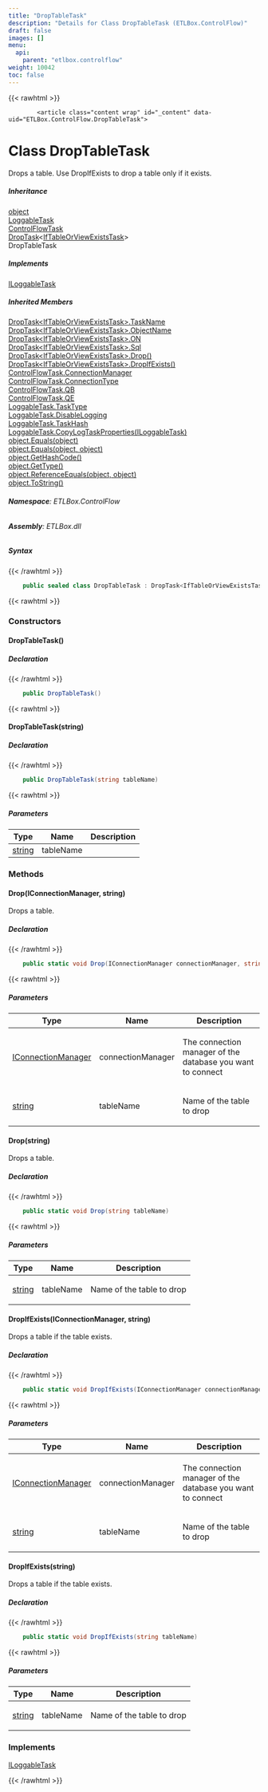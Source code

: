 ```yaml
---
title: "DropTableTask"
description: "Details for Class DropTableTask (ETLBox.ControlFlow)"
draft: false
images: []
menu:
  api:
    parent: "etlbox.controlflow"
weight: 10042
toc: false
---
```


{{< rawhtml >}}

            <article class="content wrap" id="_content" data-uid="ETLBox.ControlFlow.DropTableTask">
  <h1 id="ETLBox_ControlFlow_DropTableTask" data-uid="ETLBox.ControlFlow.DropTableTask" class="text-break">Class DropTableTask
</h1>
  <div class="markdown level0 summary"><p>Drops a table. Use DropIfExists to drop a table only if it exists.</p>
</div>
  <div class="markdown level0 conceptual"></div>
  <div class="inheritance">
    <h5>Inheritance</h5>
    <div class="level0"><a class="xref" href="https://learn.microsoft.com/dotnet/api/system.object">object</a></div>
    <div class="level1"><a class="xref" href="/api/etlbox/loggabletask">LoggableTask</a></div>
    <div class="level2"><a class="xref" href="/api/etlbox.controlflow/controlflowtask">ControlFlowTask</a></div>
    <div class="level3"><a class="xref" href="/api/etlbox.controlflow/droptask-1">DropTask</a>&lt;<a class="xref" href="/api/etlbox.controlflow/iftableorviewexiststask">IfTableOrViewExistsTask</a>&gt;</div>
    <div class="level4"><span class="xref">DropTableTask</span></div>
  </div>
  <div class="implements">
    <h5>Implements</h5>
    <div><a class="xref" href="/api/etlbox/iloggabletask">ILoggableTask</a></div>
  </div>
  <div class="inheritedMembers">
    <h5>Inherited Members</h5>
    <div>
      <a class="xref" href="/api/etlbox.controlflow/droptask-1#ETLBox_ControlFlow_DropTask_1_TaskName">DropTask&lt;IfTableOrViewExistsTask&gt;.TaskName</a>
    </div>
    <div>
      <a class="xref" href="/api/etlbox.controlflow/droptask-1#ETLBox_ControlFlow_DropTask_1_ObjectName">DropTask&lt;IfTableOrViewExistsTask&gt;.ObjectName</a>
    </div>
    <div>
      <a class="xref" href="/api/etlbox.controlflow/droptask-1#ETLBox_ControlFlow_DropTask_1_ON">DropTask&lt;IfTableOrViewExistsTask&gt;.ON</a>
    </div>
    <div>
      <a class="xref" href="/api/etlbox.controlflow/droptask-1#ETLBox_ControlFlow_DropTask_1_Sql">DropTask&lt;IfTableOrViewExistsTask&gt;.Sql</a>
    </div>
    <div>
      <a class="xref" href="/api/etlbox.controlflow/droptask-1#ETLBox_ControlFlow_DropTask_1_Drop">DropTask&lt;IfTableOrViewExistsTask&gt;.Drop()</a>
    </div>
    <div>
      <a class="xref" href="/api/etlbox.controlflow/droptask-1#ETLBox_ControlFlow_DropTask_1_DropIfExists">DropTask&lt;IfTableOrViewExistsTask&gt;.DropIfExists()</a>
    </div>
    <div>
      <a class="xref" href="/api/etlbox.controlflow/controlflowtask#ETLBox_ControlFlow_ControlFlowTask_ConnectionManager">ControlFlowTask.ConnectionManager</a>
    </div>
    <div>
      <a class="xref" href="/api/etlbox.controlflow/controlflowtask#ETLBox_ControlFlow_ControlFlowTask_ConnectionType">ControlFlowTask.ConnectionType</a>
    </div>
    <div>
      <a class="xref" href="/api/etlbox.controlflow/controlflowtask#ETLBox_ControlFlow_ControlFlowTask_QB">ControlFlowTask.QB</a>
    </div>
    <div>
      <a class="xref" href="/api/etlbox.controlflow/controlflowtask#ETLBox_ControlFlow_ControlFlowTask_QE">ControlFlowTask.QE</a>
    </div>
    <div>
      <a class="xref" href="/api/etlbox/loggabletask#ETLBox_LoggableTask_TaskType">LoggableTask.TaskType</a>
    </div>
    <div>
      <a class="xref" href="/api/etlbox/loggabletask#ETLBox_LoggableTask_DisableLogging">LoggableTask.DisableLogging</a>
    </div>
    <div>
      <a class="xref" href="/api/etlbox/loggabletask#ETLBox_LoggableTask_TaskHash">LoggableTask.TaskHash</a>
    </div>
    <div>
      <a class="xref" href="/api/etlbox/loggabletask#ETLBox_LoggableTask_CopyLogTaskProperties_ETLBox_ILoggableTask_">LoggableTask.CopyLogTaskProperties(ILoggableTask)</a>
    </div>
    <div>
      <a class="xref" href="https://learn.microsoft.com/dotnet/api/system.object.equals#system-object-equals(system-object)">object.Equals(object)</a>
    </div>
    <div>
      <a class="xref" href="https://learn.microsoft.com/dotnet/api/system.object.equals#system-object-equals(system-object-system-object)">object.Equals(object, object)</a>
    </div>
    <div>
      <a class="xref" href="https://learn.microsoft.com/dotnet/api/system.object.gethashcode">object.GetHashCode()</a>
    </div>
    <div>
      <a class="xref" href="https://learn.microsoft.com/dotnet/api/system.object.gettype">object.GetType()</a>
    </div>
    <div>
      <a class="xref" href="https://learn.microsoft.com/dotnet/api/system.object.referenceequals">object.ReferenceEquals(object, object)</a>
    </div>
    <div>
      <a class="xref" href="https://learn.microsoft.com/dotnet/api/system.object.tostring">object.ToString()</a>
    </div>
  </div>
<h6><strong>Namespace</strong>: ETLBox.ControlFlow</h6>
  <h6><strong>Assembly</strong>: ETLBox.dll</h6>
  <h5 id="ETLBox_ControlFlow_DropTableTask_syntax">Syntax</h5>
{{< /rawhtml >}}

```C#
    public sealed class DropTableTask : DropTask<IfTableOrViewExistsTask>, ILoggableTask
```

{{< rawhtml >}}
  <h3 id="constructors">Constructors
</h3>
  <a id="ETLBox_ControlFlow_DropTableTask__ctor_" data-uid="ETLBox.ControlFlow.DropTableTask.#ctor*"></a>
  <h4 id="ETLBox_ControlFlow_DropTableTask__ctor" data-uid="ETLBox.ControlFlow.DropTableTask.#ctor">DropTableTask()</h4>
  <div class="markdown level1 summary"></div>
  <div class="markdown level1 conceptual"></div>
  <h5 class="declaration">Declaration</h5>
{{< /rawhtml >}}

```C#
    public DropTableTask()
```

{{< rawhtml >}}
  <a id="ETLBox_ControlFlow_DropTableTask__ctor_" data-uid="ETLBox.ControlFlow.DropTableTask.#ctor*"></a>
  <h4 id="ETLBox_ControlFlow_DropTableTask__ctor_System_String_" data-uid="ETLBox.ControlFlow.DropTableTask.#ctor(System.String)">DropTableTask(string)</h4>
  <div class="markdown level1 summary"></div>
  <div class="markdown level1 conceptual"></div>
  <h5 class="declaration">Declaration</h5>
{{< /rawhtml >}}

```C#
    public DropTableTask(string tableName)
```

{{< rawhtml >}}
  <h5 class="parameters">Parameters</h5>
  <table class="table table-bordered table-condensed">
    <thead>
      <tr>
        <th>Type</th>
        <th>Name</th>
        <th>Description</th>
      </tr>
    </thead>
    <tbody>
      <tr>
        <td><a class="xref" href="https://learn.microsoft.com/dotnet/api/system.string">string</a></td>
        <td><span class="parametername">tableName</span></td>
        <td></td>
      </tr>
    </tbody>
  </table>
  <h3 id="methods">Methods
</h3>
  <a id="ETLBox_ControlFlow_DropTableTask_Drop_" data-uid="ETLBox.ControlFlow.DropTableTask.Drop*"></a>
  <h4 id="ETLBox_ControlFlow_DropTableTask_Drop_ETLBox_IConnectionManager_System_String_" data-uid="ETLBox.ControlFlow.DropTableTask.Drop(ETLBox.IConnectionManager,System.String)">Drop(IConnectionManager, string)</h4>
  <div class="markdown level1 summary"><p>Drops a table.</p>
</div>
  <div class="markdown level1 conceptual"></div>
  <h5 class="declaration">Declaration</h5>
{{< /rawhtml >}}

```C#
    public static void Drop(IConnectionManager connectionManager, string tableName)
```

{{< rawhtml >}}
  <h5 class="parameters">Parameters</h5>
  <table class="table table-bordered table-condensed">
    <thead>
      <tr>
        <th>Type</th>
        <th>Name</th>
        <th>Description</th>
      </tr>
    </thead>
    <tbody>
      <tr>
        <td><a class="xref" href="/api/etlbox/iconnectionmanager">IConnectionManager</a></td>
        <td><span class="parametername">connectionManager</span></td>
        <td><p>The connection manager of the database you want to connect</p>
</td>
      </tr>
      <tr>
        <td><a class="xref" href="https://learn.microsoft.com/dotnet/api/system.string">string</a></td>
        <td><span class="parametername">tableName</span></td>
        <td><p>Name of the table to drop</p>
</td>
      </tr>
    </tbody>
  </table>
  <a id="ETLBox_ControlFlow_DropTableTask_Drop_" data-uid="ETLBox.ControlFlow.DropTableTask.Drop*"></a>
  <h4 id="ETLBox_ControlFlow_DropTableTask_Drop_System_String_" data-uid="ETLBox.ControlFlow.DropTableTask.Drop(System.String)">Drop(string)</h4>
  <div class="markdown level1 summary"><p>Drops a table.</p>
</div>
  <div class="markdown level1 conceptual"></div>
  <h5 class="declaration">Declaration</h5>
{{< /rawhtml >}}

```C#
    public static void Drop(string tableName)
```

{{< rawhtml >}}
  <h5 class="parameters">Parameters</h5>
  <table class="table table-bordered table-condensed">
    <thead>
      <tr>
        <th>Type</th>
        <th>Name</th>
        <th>Description</th>
      </tr>
    </thead>
    <tbody>
      <tr>
        <td><a class="xref" href="https://learn.microsoft.com/dotnet/api/system.string">string</a></td>
        <td><span class="parametername">tableName</span></td>
        <td><p>Name of the table to drop</p>
</td>
      </tr>
    </tbody>
  </table>
  <a id="ETLBox_ControlFlow_DropTableTask_DropIfExists_" data-uid="ETLBox.ControlFlow.DropTableTask.DropIfExists*"></a>
  <h4 id="ETLBox_ControlFlow_DropTableTask_DropIfExists_ETLBox_IConnectionManager_System_String_" data-uid="ETLBox.ControlFlow.DropTableTask.DropIfExists(ETLBox.IConnectionManager,System.String)">DropIfExists(IConnectionManager, string)</h4>
  <div class="markdown level1 summary"><p>Drops a table if the table exists.</p>
</div>
  <div class="markdown level1 conceptual"></div>
  <h5 class="declaration">Declaration</h5>
{{< /rawhtml >}}

```C#
    public static void DropIfExists(IConnectionManager connectionManager, string tableName)
```

{{< rawhtml >}}
  <h5 class="parameters">Parameters</h5>
  <table class="table table-bordered table-condensed">
    <thead>
      <tr>
        <th>Type</th>
        <th>Name</th>
        <th>Description</th>
      </tr>
    </thead>
    <tbody>
      <tr>
        <td><a class="xref" href="/api/etlbox/iconnectionmanager">IConnectionManager</a></td>
        <td><span class="parametername">connectionManager</span></td>
        <td><p>The connection manager of the database you want to connect</p>
</td>
      </tr>
      <tr>
        <td><a class="xref" href="https://learn.microsoft.com/dotnet/api/system.string">string</a></td>
        <td><span class="parametername">tableName</span></td>
        <td><p>Name of the table to drop</p>
</td>
      </tr>
    </tbody>
  </table>
  <a id="ETLBox_ControlFlow_DropTableTask_DropIfExists_" data-uid="ETLBox.ControlFlow.DropTableTask.DropIfExists*"></a>
  <h4 id="ETLBox_ControlFlow_DropTableTask_DropIfExists_System_String_" data-uid="ETLBox.ControlFlow.DropTableTask.DropIfExists(System.String)">DropIfExists(string)</h4>
  <div class="markdown level1 summary"><p>Drops a table if the table exists.</p>
</div>
  <div class="markdown level1 conceptual"></div>
  <h5 class="declaration">Declaration</h5>
{{< /rawhtml >}}

```C#
    public static void DropIfExists(string tableName)
```

{{< rawhtml >}}
  <h5 class="parameters">Parameters</h5>
  <table class="table table-bordered table-condensed">
    <thead>
      <tr>
        <th>Type</th>
        <th>Name</th>
        <th>Description</th>
      </tr>
    </thead>
    <tbody>
      <tr>
        <td><a class="xref" href="https://learn.microsoft.com/dotnet/api/system.string">string</a></td>
        <td><span class="parametername">tableName</span></td>
        <td><p>Name of the table to drop</p>
</td>
      </tr>
    </tbody>
  </table>
  <h3 id="implements">Implements</h3>
  <div>
      <a class="xref" href="/api/etlbox/iloggabletask">ILoggableTask</a>
  </div>

{{< /rawhtml >}}
